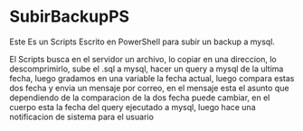 # SubirBackupPS
Este Es un Scripts Escrito en PowerShell para subir un backup a mysql. 

El Scripts busca en el servidor un archivo, lo copiar en una direccion, lo descomprimirlo, sube el .sql a mysql, hacer un query a mysql de la ultima fecha, luego gradamos en una variable la fecha actual, luego compara estas dos fecha y envia un mensaje por correo, en el mensaje esta el asunto que dependiendo de la comparacion de la dos fecha puede cambiar, en el cuerpo esta la fecha del query ejecutado a mysql, luego hace una notificacion de sistema para el usuario
